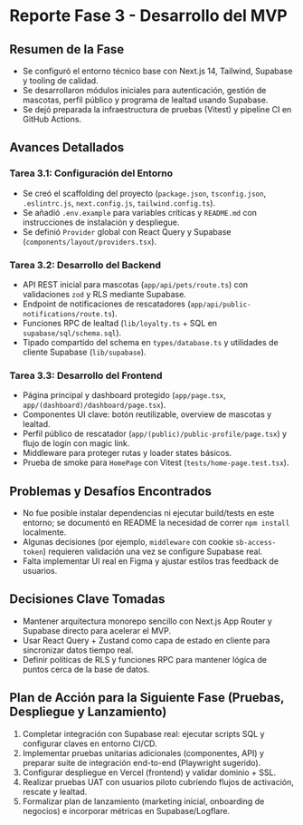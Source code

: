 # Reporte Fase 3 - Desarrollo del MVP

## Resumen de la Fase
- Se configuró el entorno técnico base con Next.js 14, Tailwind, Supabase y tooling de calidad.
- Se desarrollaron módulos iniciales para autenticación, gestión de mascotas, perfil público y programa de lealtad usando Supabase.
- Se dejó preparada la infraestructura de pruebas (Vitest) y pipeline CI en GitHub Actions.

## Avances Detallados

### Tarea 3.1: Configuración del Entorno
- Se creó el scaffolding del proyecto (`package.json`, `tsconfig.json`, `.eslintrc.js`, `next.config.js`, `tailwind.config.ts`).
- Se añadió `.env.example` para variables críticas y `README.md` con instrucciones de instalación y despliegue.
- Se definió `Provider` global con React Query y Supabase (`components/layout/providers.tsx`).

### Tarea 3.2: Desarrollo del Backend
- API REST inicial para mascotas (`app/api/pets/route.ts`) con validaciones `zod` y RLS mediante Supabase.
- Endpoint de notificaciones de rescatadores (`app/api/public-notifications/route.ts`).
- Funciones RPC de lealtad (`lib/loyalty.ts` + SQL en `supabase/sql/schema.sql`).
- Tipado compartido del schema en `types/database.ts` y utilidades de cliente Supabase (`lib/supabase`).

### Tarea 3.3: Desarrollo del Frontend
- Página principal y dashboard protegido (`app/page.tsx`, `app/(dashboard)/dashboard/page.tsx`).
- Componentes UI clave: botón reutilizable, overview de mascotas y lealtad.
- Perfil público de rescatador (`app/(public)/public-profile/page.tsx`) y flujo de login con magic link.
- Middleware para proteger rutas y loader states básicos.
- Prueba de smoke para `HomePage` con Vitest (`tests/home-page.test.tsx`).

## Problemas y Desafíos Encontrados
- No fue posible instalar dependencias ni ejecutar build/tests en este entorno; se documentó en README la necesidad de correr `npm install` localmente.
- Algunas decisiones (por ejemplo, `middleware` con cookie `sb-access-token`) requieren validación una vez se configure Supabase real.
- Falta implementar UI real en Figma y ajustar estilos tras feedback de usuarios.

## Decisiones Clave Tomadas
- Mantener arquitectura monorepo sencillo con Next.js App Router y Supabase directo para acelerar el MVP.
- Usar React Query + Zustand como capa de estado en cliente para sincronizar datos tiempo real.
- Definir políticas de RLS y funciones RPC para mantener lógica de puntos cerca de la base de datos.

## Plan de Acción para la Siguiente Fase (Pruebas, Despliegue y Lanzamiento)
1. Completar integración con Supabase real: ejecutar scripts SQL y configurar claves en entorno CI/CD.
2. Implementar pruebas unitarias adicionales (componentes, API) y preparar suite de integración end-to-end (Playwright sugerido).
3. Configurar despliegue en Vercel (frontend) y validar dominio + SSL.
4. Realizar pruebas UAT con usuarios piloto cubriendo flujos de activación, rescate y lealtad.
5. Formalizar plan de lanzamiento (marketing inicial, onboarding de negocios) e incorporar métricas en Supabase/Logflare.
